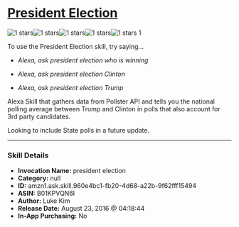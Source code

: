 # [President Election](http://alexa.amazon.com/#skills/amzn1.ask.skill.960e4bc1-fb20-4d68-a22b-9f62fff15494)
![1 stars](../../images/ic_star_black_18dp_1x.png)![1 stars](../../images/ic_star_border_black_18dp_1x.png)![1 stars](../../images/ic_star_border_black_18dp_1x.png)![1 stars](../../images/ic_star_border_black_18dp_1x.png)![1 stars](../../images/ic_star_border_black_18dp_1x.png) 1

To use the President Election skill, try saying...

* *Alexa, ask president election who is winning*

* *Alexa, ask president election Clinton*

* *Alexa, ask president election Trump*

Alexa Skill that gathers data from Pollster API and tells you the national polling average between Trump and Clinton in polls that also account for 3rd party candidates. 

Looking to include State polls in a future update.

***

### Skill Details

* **Invocation Name:** president election
* **Category:** null
* **ID:** amzn1.ask.skill.960e4bc1-fb20-4d68-a22b-9f62fff15494
* **ASIN:** B01KPVQN6I
* **Author:** Luke Kim
* **Release Date:** August 23, 2016 @ 04:18:44
* **In-App Purchasing:** No
